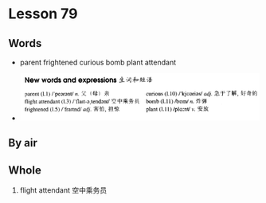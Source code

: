 # Lesson 79

## Words

- parent frightened curious bomb plant attendant

- ![Words](../../../Images/Part2/08/words-79.png)

## By air

## Whole

1. flight attendant 空中乘务员
